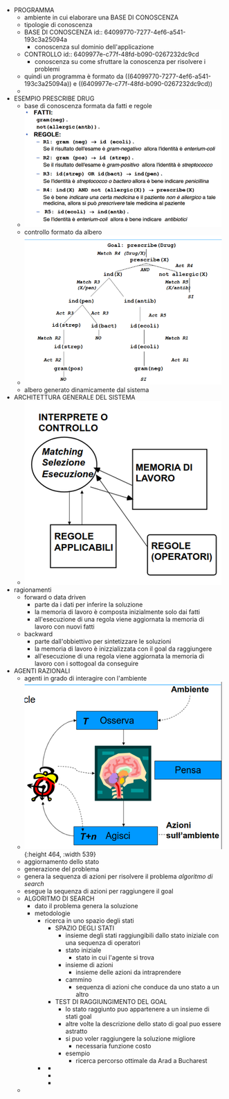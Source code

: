 - PROGRAMMA
	- ambiente in cui elaborare una BASE DI CONOSCENZA
	- tipologie di conoscenza
	- BASE DI CONOSCENZA
	  id:: 64099770-7277-4ef6-a541-193c3a25094a
		- conoscenza sul dominio dell'applicazione
	- CONTROLLO
	  id:: 6409977e-c77f-48fd-b090-0267232dc9cd
		- conoscenza su come sfruttare la conoscenza per risolvere i problemi
	- quindi un programma è formato da ((64099770-7277-4ef6-a541-193c3a25094a)) e ((6409977e-c77f-48fd-b090-0267232dc9cd))
	-
- ESEMPIO PRESCRIBE DRUG
	- base di conoscenza formata da fatti e regole
	- ![image.png](../assets/image_1678350828296_0.png)
	- controllo formato da albero
	- ![image.png](../assets/image_1678350884323_0.png)
	- albero generato dinamicamente dal sistema
- ARCHITETTURA GENERALE DEL SISTEMA
	- ![image.png](../assets/image_1678351961449_0.png)
- ragionamenti
	- forward o data driven
		- parte da i dati per inferire la soluzione
		- la memoria  di lavoro è composta inizialmente solo dai fatti
		- all'esecuzione di una regola viene aggiornata la memoria di lavoro con nuovi fatti
	- backward
		- parte dall'obbiettivo per sintetizzare le soluzioni
		- la memoria di lavoro è inizzializzata con il goal da raggiungere
		- all'esecuzione di una regola viene aggiornata la memoria di lavoro con i sottogoal da conseguire
- AGENTI RAZIONALI
	- agenti in grado di interagire con l'ambiente
	- ![image.png](../assets/image_1678352853974_0.png){:height 464, :width 539}
	- aggiornamento dello stato
	- generazione del problema
	- genera la sequenza di azioni per risolvere il problema *algoritmo di search*
	- esegue la sequenza di azioni per raggiungere il goal
	- ALGORITMO DI SEARCH
		- dato il problema genera la soluzione
		- metodologie
			- ricerca in uno spazio degli stati
				- SPAZIO DEGLI STATI
					- insieme degli stati raggiungibili dallo stato iniziale con una sequenza di operatori
					- stato iniziale
						- stato in cui l'agente si trova
					- insieme  di azioni
						- insieme delle azioni da intraprendere
					- cammino
						- sequenza di azioni che conduce da uno stato a un altro
				- TEST DI RAGGIUNGIMENTO DEL GOAL
					- lo stato raggiunto puo appartenere a un insieme di stati goal
					- altre volte la descrizione dello stato di goal puo essere astratto
					- si puo voler raggiungere la soluzione migliore
						- necessaria funzione costo
					- esempio
						- ricerca percorso ottimale da Arad a Bucharest
			-
				-
				-
				-
	-